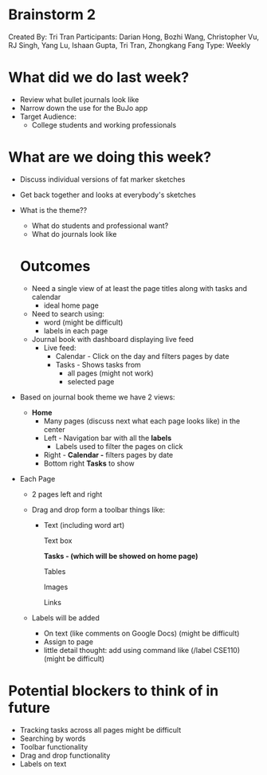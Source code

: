# Brainstorm 2

Created By: Tri Tran
Participants: Darian Hong, Bozhi Wang, Christopher Vu, RJ Singh, Yang Lu, Ishaan Gupta, Tri Tran, Zhongkang Fang
Type: Weekly

# What did we do last week?

- Review what bullet journals look like
- Narrow down the use for the BuJo app
- Target Audience:
    - College students and working professionals

# What are we doing this week?

- Discuss individual versions of fat marker sketches
- Get back together and looks at everybody's sketches
- What is the theme??
    - What do students and professional want?
    - What do journals look like

    # Outcomes

    - Need a single view of at least the page titles along with tasks and calendar
        - ideal home page
    - Need to search using:
        - word (might be difficult)
        - labels in each page
    - Journal book with dashboard displaying live feed
        - Live feed:
            - Calendar - Click on the day and filters pages by date
            - Tasks - Shows tasks from
                - all pages (might not work)
                - selected page
- Based on journal book theme we have 2 views:
    - **Home**
        - Many pages (discuss next what each page looks like) in the center
        - Left - Navigation bar with all the **labels**
            - Labels used to filter the pages on click
        - Right - **Calendar -** filters pages by date
        - Bottom right **Tasks** to show
- Each Page
    - 2 pages left and right
    - Drag and drop form a toolbar things like:
        - Text (including word art)

            Text box

            **Tasks - (which will be showed on home page)**

            Tables

            Images

            Links

    - Labels will be added
        - On text (like comments on Google Docs) (might be difficult)
        - Assign to page
        - little detail thought: add using command like (/label CSE110) (might be difficult)

# Potential blockers to think of in future

- Tracking tasks across all pages might be difficult
- Searching by words
- Toolbar functionality
- Drag and drop functionality
- Labels on text